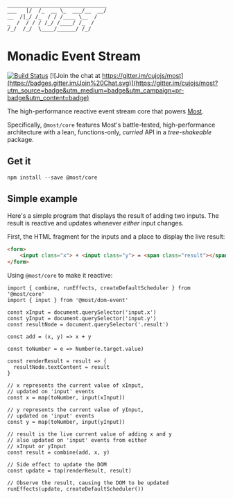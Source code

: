 ```
________________________________
___   |/  /_  __ \_  ___/__  __/
__  /|_/ /_  / / /____ \__  /   
_  /  / / / /_/ /____/ /_  /    
/_/  /_/  \____/______/ /_/
```

# Monadic Event Stream

[![Build Status](https://travis-ci.org/mostjs/core.svg?branch=master)](https://travis-ci.org/cujojs/most)
[![Join the chat at https://gitter.im/cujojs/most](https://badges.gitter.im/Join%20Chat.svg)](https://gitter.im/cujojs/most?utm_source=badge&utm_medium=badge&utm_campaign=pr-badge&utm_content=badge)

The high-performance reactive event stream core that powers [Most](https://github.com/cujojs/most).

Specifically, `@most/core` features Most's battle-tested, high-performance architecture with a lean, functions-only, *curried* API in a *tree-shakeable* package.

## Get it

```
npm install --save @most/core
```

## Simple example

Here's a simple program that displays the result of adding two inputs.  The result is reactive and updates whenever *either* input changes.

First, the HTML fragment for the inputs and a place to display the live result:

```html
<form>
	<input class="x"> + <input class="y"> = <span class="result"></span>
</form>
```

Using `@most/core` to make it reactive:

```es6
import { combine, runEffects, createDefaultScheduler } from '@most/core'
import { input } from '@most/dom-event'

const xInput = document.querySelector('input.x')
const yInput = document.querySelector('input.y')
const resultNode = document.querySelector('.result')

const add = (x, y) => x + y

const toNumber = e => Number(e.target.value)

const renderResult = result => {
  resultNode.textContent = result
}

// x represents the current value of xInput,
// updated on 'input' events
const x = map(toNumber, input(xInput))

// y represents the current value of yInput,
// updated on 'input' events
const y = map(toNumber, input(yInput))

// result is the live current value of adding x and y
// also updated on 'input' events from either
// xInput or yInput
const result = combine(add, x, y)

// Side effect to update the DOM
const update = tap(renderResult, result)

// Observe the result, causing the DOM to be updated
runEffects(update, createDefaultScheduler())
```
